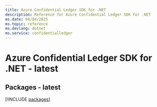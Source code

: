 ```yaml
---
title: Azure Confidential Ledger SDK for .NET
description: Reference for Azure Confidential Ledger SDK for .NET
ms.date: 04/04/2025
ms.topic: reference
ms.devlang: dotnet
ms.service: confidentialledger
---
```

# Azure Confidential Ledger SDK for .NET - latest
## Packages - latest
[!INCLUDE [packages](confidential-ledger-index.md)]